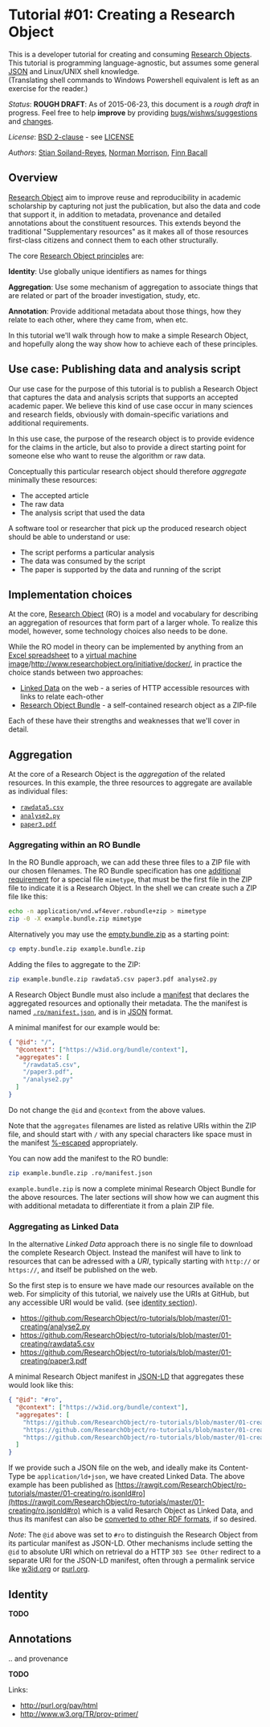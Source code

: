 # Tutorial #01: Creating a Research Object

This is a developer tutorial for creating and consuming [Research Objects](http://www.researchobject.org/).
This tutorial is programming language-agnostic, but assumes some
general [JSON](http://json.org/) and Linux/UNIX shell knowledge.  
(Translating shell commands to Windows Powershell equivalent is left as an exercise for the reader.)


*Status*: **ROUGH DRAFT**: As of 2015-06-23, this document is a *rough draft* in progress. Feel free to help 
**improve** by providing [bugs/wishws/suggestions](https://github.com/ResearchObject/ro-tutorials/issues) and 
[changes](https://github.com/ResearchObject/ro-tutorials/pulls).

*License*: [BSD 2-clause](http://opensource.org/licenses/BSD-2-Clause) - see [LICENSE](../LICENSE)

*Authors*: [Stian Soiland-Reyes](http://orcid.org/0000-0001-9842-9718), 
[Norman Morrison](http://www.cs.manchester.ac.uk/about-us/staff/profile/?ea=Norman.Morrison), 
[Finn Bacall](http://orcid.org/0000-0002-0048-3300)


## Overview

[Research Object](http://www.researchobject.org/) aim to improve reuse and reproducibility in academic scholarship by capturing not just the publication, but also the data and code that support it, in addition to metadata, provenance and detailed annotations about the constituent resources. This extends beyond the traditional "Supplementary resources" as it makes all of those resources first-class citizens and connect them to each other structurally.

The core [Research Object principles](http://www.researchobject.org/overview/) are:

**Identity**: Use globally unique identifiers as names for things

**Aggregation**: Use some mechanism of aggregation to associate things that are related or part of the broader investigation, study, etc. 

**Annotation**: Provide additional metadata about those things, how they relate to each other, where they came from, when etc. 


In this tutorial we'll walk through how to make a simple Research Object, and hopefully along the way show how to achieve each of these principles. 


## Use case: Publishing data and analysis script

Our use case for the purpose of this tutorial is to publish a Research Object that captures the data and analysis scripts that supports an accepted academic paper. We believe this kind of use case occur in many sciences and research fields, obviously with domain-specific variations and additional requirements. 

In this use case, the purpose of the research object is to provide evidence for the claims in the article, but also to provide a direct starting point for someone else who want to reuse the algorithm or raw data.

Conceptually this particular research object should therefore *aggregate* minimally these resources:

* The accepted article
* The raw data
* The analysis script that used the data

A software tool or researcher that pick up the produced research object should be able to understand or use:

* The script performs a particular analysis
* The data was consumed by the script
* The paper is supported by the data and running of the script

## Implementation choices

At the core, [Research Object](http://www.researchobject.org/specifications/) (RO) is a model and vocabulary for describing an aggregation of resources that form part of a larger whole. To realize this model, however, some technology choices also
needs to be done.

While the RO model in theory can be implemented by anything from an [Excel spreadsheet](http://www.researchobject.org/initiative/rightfield/) to a [virtual machine image](http://www.researchobject.org/initiative/docker)/http://www.researchobject.org/initiative/docker/, in practice the choice stands between two approaches:

* [Linked Data](http://www.w3.org/standards/semanticweb/data) on the web  - a series of HTTP accessible resources with links to relate each-other
* [Research Object Bundle](http://www.researchobject.org/initiative/ro-bundle-zip/) - a self-contained research object as a ZIP-file

Each of these have their strengths and weaknesses that we'll cover in detail. 

## Aggregation

At the core of a Research Object is the _aggregation_ of the related resources.
In this example, the three resources to aggregate are available as individual
files:

* [`rawdata5.csv`](rawdata5.csv)
* [`analyse2.py`](analyse2.py)
* [`paper3.pdf`](paper3.pdf)


### Aggregating within an RO Bundle

In the RO Bundle approach, we can add these three files to a ZIP file with our chosen filenames. The RO Bundle specification has one [additional requirement](https://w3id.org/bundle/#ucf) for a special file `mimetype`, that must be the first file in the ZIP file to indicate it is a Research Object. In the shell we can create such a ZIP file like this:

```bash
echo -n application/vnd.wf4ever.robundle+zip > mimetype
zip -0 -X example.bundle.zip mimetype
```

Alternatively you may use the [empty.bundle.zip](empty.bundle.zip) as a starting point:

```bash
cp empty.bundle.zip example.bundle.zip 
```

Adding the files to aggregate to the ZIP:

```bash
zip example.bundle.zip rawdata5.csv paper3.pdf analyse2.py
```

A Research Object Bundle must also include a [manifest](https://w3id.org/bundle/#manifest-json) that declares the aggregated
resources and optionally their metadata. The the manifest is named [`.ro/manifest.json`](.ro/manifest.json), and is in 
[JSON](http://json.org/) format.

A minimal manifest for our example would be:

```json
{ "@id": "/",
  "@context": ["https://w3id.org/bundle/context"],
  "aggregates": [
    "/rawdata5.csv",
    "/paper3.pdf",
    "/analyse2.py"
  ]
}
```

Do not change the `@id` and `@context` from the above values.

Note that the `aggregates` filenames are listed as relative URIs within the ZIP file, 
and should start with `/` with any special characters like space must 
in the manifest 
[%-escaped](https://researchobject.github.io/specifications/bundle/#escaping)
appropriately.

You can now add the manifest to the RO bundle:

```bash
zip example.bundle.zip .ro/manifest.json 
```

`example.bundle.zip` is now a complete minimal Research Object Bundle for the above resources. 
The later sections will show how we can augment this with additional metadata to differentiate
it from a plain ZIP file.


### Aggregating as Linked Data

In the alternative _Linked Data_ approach there is no single file to download the complete Research Object. Instead
the manifest will have to link to resources that can be adressed with a _URI_, typically starting with `http://` or `https://`, 
and itself be published on the web.

So the first step is to ensure we have made our resources available on the web. For simplicity of this tutorial, 
we naively use the URIs at GitHub, but any accessible URI would be valid. (see [identity section](#Identity)).

* https://github.com/ResearchObject/ro-tutorials/blob/master/01-creating/analyse2.py
* https://github.com/ResearchObject/ro-tutorials/blob/master/01-creating/rawdata5.csv
* https://github.com/ResearchObject/ro-tutorials/blob/master/01-creating/paper3.pdf 

A minimal Research Object manifest in [JSON-LD](http://json-ld.org/) that aggregates these 
would look like this:

```json
{ "@id": "#ro",
  "@context": ["https://w3id.org/bundle/context"],
  "aggregates": [
    "https://github.com/ResearchObject/ro-tutorials/blob/master/01-creating/rawdata5.csv",
    "https://github.com/ResearchObject/ro-tutorials/blob/master/01-creating/paper3.pdf",
    "https://github.com/ResearchObject/ro-tutorials/blob/master/01-creating/analyse2.py"
  ]
}
```

If we provide such a JSON file on the web, and ideally make its Content-Type be `application/ld+json`, we have created
Linked Data. The above example has been published as
[https://rawgit.com/ResearchObject/ro-tutorials/master/01-creating/ro.jsonld#ro](https://rawgit.com/ResearchObject/ro-tutorials/master/01-creating/ro.jsonld#ro) which is a valid Resarch Object as Linked Data, and thus its manifest can also be [converted to other RDF formats](http://rdf.greggkellogg.net/distiller?format=turtle&in_fmt=jsonld&uri=https://rawgit.com/ResearchObject/ro-tutorials/master/01-creating/ro.jsonld#ro), if so desired.

_Note_: The `@id` above was set to `#ro` to distinguish the Research Object from its particular manifest as JSON-LD. Other mechanisms include setting the `@id` to absolute URI which on retrieval do a HTTP `303 See Other` redirect to a separate URI for the JSON-LD manifest, often through a permalink service like [w3id.org](https://w3id.org/) or [purl.org](http://purl.org/).


## Identity

**TODO**


## Annotations
.. and provenance

**TODO**


Links:

* http://purl.org/pav/html
* http://www.w3.org/TR/prov-primer/
